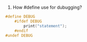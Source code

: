 1. How #define use for dubugging?

```c
#define DEBUG
    #ifdef DEBUG
        print("statement");
    #endif 
#undef DEBUG  
```